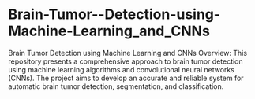 # Brain-Tumor--Detection-using-Machine-Learning_and_CNNs
Brain Tumor Detection using Machine Learning and CNNs  Overview: This repository presents a comprehensive approach to brain tumor detection using machine learning algorithms and convolutional neural networks (CNNs). The project aims to develop an accurate and reliable system for automatic brain tumor detection, segmentation, and classification.
